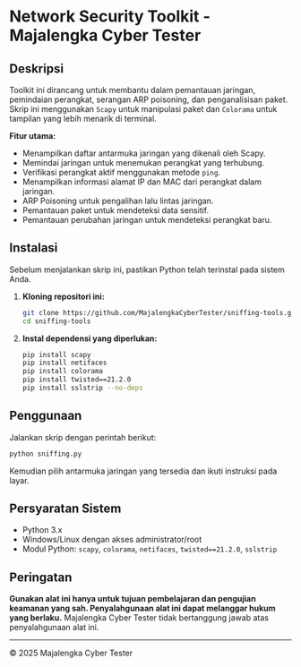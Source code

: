 # Network Security Toolkit - Majalengka Cyber Tester

## Deskripsi
Toolkit ini dirancang untuk membantu dalam pemantauan jaringan, pemindaian perangkat, serangan ARP poisoning, dan penganalisisan paket. Skrip ini menggunakan `Scapy` untuk manipulasi paket dan `Colorama` untuk tampilan yang lebih menarik di terminal.

**Fitur utama:**
- Menampilkan daftar antarmuka jaringan yang dikenali oleh Scapy.
- Memindai jaringan untuk menemukan perangkat yang terhubung.
- Verifikasi perangkat aktif menggunakan metode `ping`.
- Menampilkan informasi alamat IP dan MAC dari perangkat dalam jaringan.
- ARP Poisoning untuk pengalihan lalu lintas jaringan.
- Pemantauan paket untuk mendeteksi data sensitif.
- Pemantauan perubahan jaringan untuk mendeteksi perangkat baru.

## Instalasi
Sebelum menjalankan skrip ini, pastikan Python telah terinstal pada sistem Anda.

1. **Kloning repositori ini:**
   ```bash
   git clone https://github.com/MajalengkaCyberTester/sniffing-tools.git
   cd sniffing-tools
   ```

2. **Instal dependensi yang diperlukan:**
   ```bash
   pip install scapy
   pip install netifaces
   pip install colorama
   pip install twisted==21.2.0
   pip install sslstrip --no-deps
   ```

## Penggunaan
Jalankan skrip dengan perintah berikut:

```bash
python sniffing.py
```

Kemudian pilih antarmuka jaringan yang tersedia dan ikuti instruksi pada layar.

## Persyaratan Sistem
- Python 3.x
- Windows/Linux dengan akses administrator/root
- Modul Python: `scapy`, `colorama`, `netifaces`, `twisted==21.2.0`, `sslstrip`

## Peringatan
**Gunakan alat ini hanya untuk tujuan pembelajaran dan pengujian keamanan yang sah. Penyalahgunaan alat ini dapat melanggar hukum yang berlaku.** Majalengka Cyber Tester tidak bertanggung jawab atas penyalahgunaan alat ini.

---

© 2025 Majalengka Cyber Tester
